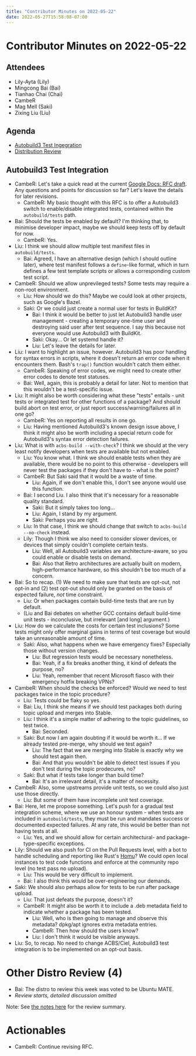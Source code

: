 ```yaml
---
title: "Contributor Minutes on 2022-05-22"
date: 2022-05-27T15:58:08-07:00
---
```


Contributor Minutes on 2022-05-22
=================================

Attendees
---------

- Lily-Ayta (Lily)
- Mingcong Bai (Bai)
- Tianhao Chai (Chai)
- CambeR
- Mag Mell (Saki)
- Zixing Liu (Liu)

Agenda
------

- [Autobuild3 Test Ingegration](#autobuild3-test-integration)
- [Distribution Review](#distribution-review)

Autobuild3 Test Integration
---------------------------

- CambeR: Let's take a quick read at the current [Google Docs: RFC draft](https://docs.google.com/document/d/1RHzh80WpREPrxN72-MtpXLKP9OnA_QbBjJP86TRDkQA/).
  Any questions and points for discussion so far? Let's leave the details for
  later revisions.
    - CambeR: My basic thought with this RFC is to offer a Autobuild3 switch
      to enable/disable integrated tests, contained within the
      `autobuild/tests` path.
- Bai: Should the tests be enabled by default? I'm thinking that, to minimise
  developer impact, maybe we should keep tests off by default for now.
    - CambeR: Yes.
- Liu: I think we should allow multiple test manifest files
  in `autobuild/tests`.
    - Bai: Agreed, I have an alternative design (which I should outline later),
      where test manifest follows a `define`-like format, which in turn
      defines a few test template scripts or allows a corresponding custom
      test script.
- CambeR: Should we allow unprevileged tests? Some tests may require a non-root
  environment.
    - Liu: How should we do this? Maybe we could look at other projects,
      such as Google's Bazel.
    - Saki: Or we could just create a normal user for tests in BuildKit?
        - Bai: I think it would be better to just let Autobuild3 handle user
          management - creating a temporary one-time user and destroying said
          user after test sequence. I say this because not everyone would use
          Autobuild3 with BuildKit.
        - Saki: Okay... Or let systemd handle it?
        - Liu: Let's leave the details for later.
- Liu: I want to highlight an issue, however. Autobuild3 has poor handling for
  syntax errors in scripts, where it doesn't return an error code when it
  encounters them. Bash's `trap()` function wouldn't catch them either.
    - CambeR: Speaking of error codes, we might need to create other error codes
      to denote test statuses.
    - Bai: Well, again, this is probably a detail for later. Not to mention that
      this wouldn't be a test-specific issue.
- Liu: It might also be worth considering what these "tests" entails - unit
  tests or integrated test for other functions of a package? And should build
  abort on test error, or just report success/warning/failures all in one go?
    - CambeR: Yes on reporting all results in one go.
    - Liu: Having mentioned Autobuild3's known design issue above, I think it
      might also be worth including a special return code for Autobuild3's
      syntax error detection failures.
- Liu: What is with `acbs-build --with-check`? I think we should at the very
  least notify developers when tests are available but not enabled.
    - Liu: You know what. I think we should enable tests when they are
      available, there would be no point to this otherwise - developers will
      never test the packages if they don't have to - what is the point?
    - CambeR: But Saki said that it would be a waste of time.
        - Liu: Again, if we don't enable this, I don't see anyone would use
          this function.
	- Bai: I second Liu. I also think that it's necessary for a
          reasonable quality standard.
        - Saki: But it simply takes too long...
        - Liu: Again, I stand by my argument.
        - Saki: Perhaps you are right.
    - Liu: In that case, I think we should change that switch to
      `acbs-build --no-check` instead.
    - Lily: Though I think we also need to consider slower devices, or devices
      that simply couldn't complete certain tests.
        - Liu: Well, all Autobuild3 variables are architecture-aware, so you
          could enable or disable tests on demand.
        - Bai: Also that Retro architectures are actually built on modern,
          high-performance hardware, so this shouldn't be too much of a concern.
- Bai: So to recap. (1) We need to make sure that tests are opt-out, not opt-in
  and (2) test opt-out should only be granted on the basis of expected failure,
  *not* time constraint.
    - Liu: Or when packages contain build-time tests that are run by default.
    - (Liu and Bai debates on whether GCC contains default build-time unit
      tests - inconclusive, but irrelevant \[and long\] argument.)
- Liu: How do we calculate the costs for certain test inclusions? Some tests
  might only offer marginal gains in terms of test coverage but would take
  an unreasonable amount of time.
    - Saki: Also, what happens when we have emergency fixes? Especially those
      without version changes.
        - Liu: But regression tests would be necessary nonetheless.
        - Bai: Yeah, if a fix breaks another thing, it kind of defeats the
          purpose, no?
        - Liu: Yeah, remember that recent Microsoft fiasco with their emergency
          hotfix breaking VPNs?
- CambeR: When should the checks be enforced? Would we need to test packages
  twice in the topic procedure?
    - Liu: Tests could be flaky so yes.
    - Bai: Liu, I think she means if we should test packages both during
      topic upload and merges into Stable.
    - Liu: I think it's a simple matter of adhering to the topic guidelines, so
      test twice.
        - Bai: Seconded.
    - Saki: But now I am again doubting if it would be worth it... If we already
      tested pre-merge, why should we test again?
        - Liu: The fact that we are merging into Stable is exactly why we should
          test again then.
        - Bai: And that you wouldn't be able to detect test issues if you don't
          test during the topic prodecures, no?
    - Saki: But what if tests take longer than build time?
        - Bai: It's an irrelevant detail, it's a matter of necessity.
- CambeR: Also, some upstreams provide unit tests, so we could also just use
  those directly.
    - Liu: But some of them have incomplete unit test coverage.
- Bai: Here, let me propose something. Let's push for a gradual test integration
  scheme, where we use an honour system - when tests are included in
  `autobuild/tests`, they must be run and mandates success or documented
  expected failures. At any rate, this would be better than not having tests
  at all.
    - Liu: Yes, and we should allow for certain architectural- and
      package-type-specific exceptions.
- Lily: Should we also push for CI on the Pull Requests level, with a bot to
  handle scheduling and reporting like Rust's [Homu](https://github.com/rust-lang/homu)?
  We could open local instances to test code functions and enforce at the
  community repo level (no test pass no upload).
    - Liu: This would be very difficult to implement.
    - Bai: I also think this would be over-engineering our demands.
- Saki: We should also perhaps allow for tests to be run after package upload.
    - Liu: That just defeats the purpose, doesn't it?
    - CambeR: It might also be worth it to include a .deb metadata field to
      indicate whether a package has been tested.
        - Liu: Well, who is then going to manage and observe this metadata?
          dpkg/apt ignores extra metadata entries.
        - CambeR: Then how should the users know?
        - Liu: I don't think it would be visible anyways.
- Liu: So, to recap. No need to change ACBS/Ciel, Autobuild3 test integration is
  to be implemented on an opt-out basis.

Other Distro Review (4)
===============================
- Bai: The distro to review this week was voted to be Ubuntu MATE.
- *Review starts, detailed discussion omitted*

Note: See [the notes here](@/developer/notes/distro-survey-2022.md#ubuntu-mate) for the review summary.

Actionables
===========

- CambeR: Continue revising RFC.
